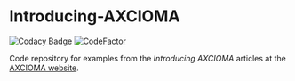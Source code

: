 # Introducing-AXCIOMA

[![Codacy Badge](https://api.codacy.com/project/badge/Grade/54ae9e1fecca4192808c47bf9e150c9f)](https://www.codacy.com/app/RemedyIT/introducing-AXCIOMA?utm_source=github.com&amp;utm_medium=referral&amp;utm_content=RemedyIT/introducing-AXCIOMA&amp;utm_campaign=Badge_Grade)
[![CodeFactor](https://www.codefactor.io/repository/github/remedyit/introducing-axcioma/badge)](https://www.codefactor.io/repository/github/remedyit/introducing-axcioma)

Code repository for examples from the *Introducing AXCIOMA* articles at the
[AXCIOMA website](https://www.axcioma.org/articles/overview.html).

